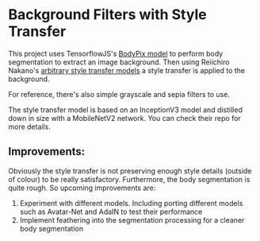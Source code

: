 # Background Filters with Style Transfer
This project uses TensorflowJS's [BodyPix model](https://github.com/tensorflow/tfjs-models/tree/master/body-pix) to perform body segmentation to extract an image background. Then using Reiichiro Nakano's [arbitrary style transfer models](https://github.com/reiinakano/arbitrary-image-stylization-tfjs) a style transfer is applied to the background.

For reference, there's also simple grayscale and sepia filters to use. 

The style transfer model is based on an InceptionV3 model and distilled down in size with a MobileNetV2 network. You can check their repo for more details.



## Improvements:

Obviously the style transfer is not preserving enough style details (outside of colour) to be really satisfactory. Furthermore, the body segmentation is quite rough. So upcoming improvements are:

1. Experiment with different models. Including porting different models such as Avatar-Net and AdaIN to test their performance
2. Implement feathering into the segmentation processing for a cleaner body segmentation